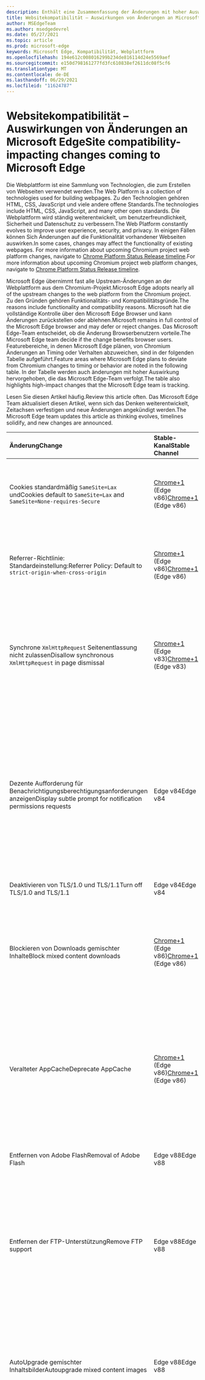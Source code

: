 ```yaml
---
description: Enthält eine Zusammenfassung der Änderungen mit hoher Auswirkung, die sich auf die Websitekompatibilität auswirken können.
title: Websitekompatibilität – Auswirkungen von Änderungen an Microsoft Edge
author: MSEdgeTeam
ms.author: msedgedevrel
ms.date: 05/27/2021
ms.topic: article
ms.prod: microsoft-edge
keywords: Microsoft Edge, Kompatibilität, Webplattform
ms.openlocfilehash: 194e612c008016299b234de816114d24e5569aef
ms.sourcegitcommit: e150d798161277fd3fc610838ef2611dc08f5cf6
ms.translationtype: MT
ms.contentlocale: de-DE
ms.lasthandoff: 06/29/2021
ms.locfileid: "11624787"
---
```

# <a name="site-compatibility-impacting-changes-coming-to-microsoft-edge"></a><span data-ttu-id="04758-104">Websitekompatibilität – Auswirkungen von Änderungen an Microsoft Edge</span><span class="sxs-lookup"><span data-stu-id="04758-104">Site compatibility-impacting changes coming to Microsoft Edge</span></span>  

<span data-ttu-id="04758-105">Die Webplattform ist eine Sammlung von Technologien, die zum Erstellen von Webseiten verwendet werden.</span><span class="sxs-lookup"><span data-stu-id="04758-105">The Web Platform is a collection of technologies used for building webpages.</span></span>  <span data-ttu-id="04758-106">Zu den Technologien gehören HTML, CSS, JavaScript und viele andere offene Standards.</span><span class="sxs-lookup"><span data-stu-id="04758-106">The technologies include HTML, CSS, JavaScript, and many other open standards.</span></span>  <span data-ttu-id="04758-107">Die Webplattform wird ständig weiterentwickelt, um benutzerfreundlichkeit, Sicherheit und Datenschutz zu verbessern.</span><span class="sxs-lookup"><span data-stu-id="04758-107">The Web Platform constantly evolves to improve user experience, security, and privacy.</span></span>  <span data-ttu-id="04758-108">In einigen Fällen können Sich Änderungen auf die Funktionalität vorhandener Webseiten auswirken.</span><span class="sxs-lookup"><span data-stu-id="04758-108">In some cases, changes may affect the functionality of existing webpages.</span></span>  <span data-ttu-id="04758-109">For more information about upcoming Chromium project web platform changes, navigate to [Chrome Platform Status Release timeline][ChromestatusFeaturesSchedule].</span><span class="sxs-lookup"><span data-stu-id="04758-109">For more information about upcoming Chromium project web platform changes, navigate to [Chrome Platform Status Release timeline][ChromestatusFeaturesSchedule].</span></span>  

<span data-ttu-id="04758-110">Microsoft Edge übernimmt fast alle Upstream-Änderungen an der Webplattform aus dem Chromium-Projekt.</span><span class="sxs-lookup"><span data-stu-id="04758-110">Microsoft Edge adopts nearly all of the upstream changes to the web platform from the Chromium project.</span></span>  <span data-ttu-id="04758-111">Zu den Gründen gehören Funktionalitäts- und Kompatibilitätsgründe.</span><span class="sxs-lookup"><span data-stu-id="04758-111">The reasons include functionality and compatibility reasons.</span></span>  <span data-ttu-id="04758-112">Microsoft hat die vollständige Kontrolle über den Microsoft Edge Browser und kann Änderungen zurückstellen oder ablehnen.</span><span class="sxs-lookup"><span data-stu-id="04758-112">Microsoft remains in full control of the Microsoft Edge browser and may defer or reject changes.</span></span>  <span data-ttu-id="04758-113">Das Microsoft Edge-Team entscheidet, ob die Änderung Browserbenutzern vorteile.</span><span class="sxs-lookup"><span data-stu-id="04758-113">The Microsoft Edge team decide if the change benefits browser users.</span></span>  <span data-ttu-id="04758-114">Featurebereiche, in denen Microsoft Edge plänen, von Chromium Änderungen an Timing oder Verhalten abzuweichen, sind in der folgenden Tabelle aufgeführt.</span><span class="sxs-lookup"><span data-stu-id="04758-114">Feature areas where Microsoft Edge plans to deviate from Chromium changes to timing or behavior are noted in the following table.</span></span>  <span data-ttu-id="04758-115">In der Tabelle werden auch änderungen mit hoher Auswirkung hervorgehoben, die das Microsoft Edge-Team verfolgt.</span><span class="sxs-lookup"><span data-stu-id="04758-115">The table also highlights high-impact changes that the Microsoft Edge team is tracking.</span></span>  

<span data-ttu-id="04758-116">Lesen Sie diesen Artikel häufig.</span><span class="sxs-lookup"><span data-stu-id="04758-116">Review this article often.</span></span>  <span data-ttu-id="04758-117">Das Microsoft Edge Team aktualisiert diesen Artikel, wenn sich das Denken weiterentwickelt, Zeitachsen verfestigen und neue Änderungen angekündigt werden.</span><span class="sxs-lookup"><span data-stu-id="04758-117">The Microsoft Edge team updates this article as thinking evolves, timelines solidify, and new changes are announced.</span></span>  

| <span data-ttu-id="04758-118">Änderung</span><span class="sxs-lookup"><span data-stu-id="04758-118">Change</span></span> | <span data-ttu-id="04758-119">Stable-Kanal</span><span class="sxs-lookup"><span data-stu-id="04758-119">Stable Channel</span></span> | <span data-ttu-id="04758-120">Experimentation</span><span class="sxs-lookup"><span data-stu-id="04758-120">Experimentation</span></span> | <span data-ttu-id="04758-121">Weitere Informationen</span><span class="sxs-lookup"><span data-stu-id="04758-121">Additional information</span></span> |  
|:--- |:--- |:--- |:--- |
| <span data-ttu-id="04758-122">Cookies standardmäßig `SameSite=Lax` und</span><span class="sxs-lookup"><span data-stu-id="04758-122">Cookies default to `SameSite=Lax` and</span></span> `SameSite=None-requires-Secure` | <span data-ttu-id="04758-123">[Chrome+1](#release-comments) \(Edge v86\)</span><span class="sxs-lookup"><span data-stu-id="04758-123">[Chrome+1](#release-comments) \(Edge v86\)</span></span>  | <span data-ttu-id="04758-124">Canary v82, Dev v82</span><span class="sxs-lookup"><span data-stu-id="04758-124">Canary v82, Dev v82</span></span> | <span data-ttu-id="04758-125">Diese Änderung erfolgt im Chromium Projekt, auf dem Microsoft Edge basiert.</span><span class="sxs-lookup"><span data-stu-id="04758-125">This change is happening in the Chromium project, on which Microsoft Edge is based.</span></span>  <span data-ttu-id="04758-126">For more information, including the planned timeline by Google for this change, navigate to the [Chrome Platform Status entry][ChromestatusFeature5088147346030592].</span><span class="sxs-lookup"><span data-stu-id="04758-126">For more information, including the planned timeline by Google for this change, navigate to the [Chrome Platform Status entry][ChromestatusFeature5088147346030592].</span></span>  |  
| <span data-ttu-id="04758-127">Referrer-Richtlinie: Standardeinstellung:</span><span class="sxs-lookup"><span data-stu-id="04758-127">Referrer Policy: Default to</span></span> `strict-origin-when-cross-origin` | <span data-ttu-id="04758-128">[Chrome+1](#release-comments) \(Edge v86\)</span><span class="sxs-lookup"><span data-stu-id="04758-128">[Chrome+1](#release-comments) \(Edge v86\)</span></span>  | <span data-ttu-id="04758-129">Canary v79, Dev v79</span><span class="sxs-lookup"><span data-stu-id="04758-129">Canary v79, Dev v79</span></span> | <span data-ttu-id="04758-130">Diese Änderung erfolgt im Chromium Projekt, auf dem Microsoft Edge basiert.</span><span class="sxs-lookup"><span data-stu-id="04758-130">This change is happening in the Chromium project, on which Microsoft Edge is based.</span></span>  <span data-ttu-id="04758-131">For more information, including the planned timeline by Google for this change, navigate to the [Chrome Platform Status entry][ChromestatusFeature6251880185331712].</span><span class="sxs-lookup"><span data-stu-id="04758-131">For more information, including the planned timeline by Google for this change, navigate to the [Chrome Platform Status entry][ChromestatusFeature6251880185331712].</span></span>  |  
| <span data-ttu-id="04758-132">Synchrone `XmlHttpRequest` Seitenentlassung nicht zulassen</span><span class="sxs-lookup"><span data-stu-id="04758-132">Disallow synchronous `XmlHttpRequest` in page dismissal</span></span> | <span data-ttu-id="04758-133">[Chrome+1](#release-comments) \(Edge v83\)</span><span class="sxs-lookup"><span data-stu-id="04758-133">[Chrome+1](#release-comments) \(Edge v83\)</span></span> |  | <span data-ttu-id="04758-134">Diese Änderung erfolgt im Chromium Projekt, auf dem Microsoft Edge basiert.</span><span class="sxs-lookup"><span data-stu-id="04758-134">This change is happening in the Chromium project, on which Microsoft Edge is based.</span></span>  <span data-ttu-id="04758-135">Ab Chrome bietet Microsoft Edge eine Gruppenrichtlinie, um diese Änderung bis Edge v88 zu deaktivieren.</span><span class="sxs-lookup"><span data-stu-id="04758-135">Matching Chrome, Microsoft Edge offers a Group Policy to turn off this change until Edge v88.</span></span>  <span data-ttu-id="04758-136">For more information, including the planned timeline by Google for this change, navigate to the [Chrome Platform Status entry][ChromestatusFeature4664843055398912].</span><span class="sxs-lookup"><span data-stu-id="04758-136">For more information, including the planned timeline by Google for this change, navigate to the [Chrome Platform Status entry][ChromestatusFeature4664843055398912].</span></span>  |  
| <span data-ttu-id="04758-137">Dezente Aufforderung für Benachrichtigungsberechtigungsanforderungen anzeigen</span><span class="sxs-lookup"><span data-stu-id="04758-137">Display subtle prompt for notification permissions requests</span></span> | <span data-ttu-id="04758-138">Edge v84</span><span class="sxs-lookup"><span data-stu-id="04758-138">Edge v84</span></span> |  | <span data-ttu-id="04758-139">Still notification requests display a subtle request icon in the address bar for site notification permissions requested using the `Notifications` or `Push` API, replacing the full or standard permission flyout prompt UI.</span><span class="sxs-lookup"><span data-stu-id="04758-139">Quiet notification requests display a subtle request icon in the address bar for site notification permissions requested using the `Notifications` or `Push` API, replacing the full or standard permission flyout prompt UI.</span></span>  <span data-ttu-id="04758-140">Dieses Feature ist derzeit für alle Benutzer aktiviert.</span><span class="sxs-lookup"><span data-stu-id="04758-140">This feature is currently enabled for all users.</span></span>  <span data-ttu-id="04758-141">Um stille Benachrichtigungsanforderungen zu deaktivieren, navigieren Sie zu `edge://settings/content/notifications` .</span><span class="sxs-lookup"><span data-stu-id="04758-141">To opt out of quiet notification requests, navigate to `edge://settings/content/notifications`.</span></span>  <span data-ttu-id="04758-142">In Zukunft kann das Microsoft Edge-Team die erneute Aktivierung der vollständigen Flyout-Benachrichtigungsaufforderung in einigen Szenarien untersuchen.</span><span class="sxs-lookup"><span data-stu-id="04758-142">In the future, the Microsoft Edge team may explore re-enabling the full flyout notification prompt in some scenarios.</span></span>  |  
| <span data-ttu-id="04758-143">Deaktivieren von TLS/1.0 und TLS/1.1</span><span class="sxs-lookup"><span data-stu-id="04758-143">Turn off TLS/1.0 and TLS/1.1</span></span> | <span data-ttu-id="04758-144">Edge v84</span><span class="sxs-lookup"><span data-stu-id="04758-144">Edge v84</span></span> |  |  |  
| <span data-ttu-id="04758-145">Blockieren von Downloads gemischter Inhalte</span><span class="sxs-lookup"><span data-stu-id="04758-145">Block mixed content downloads</span></span> | <span data-ttu-id="04758-146">[Chrome+1](#release-comments) \(Edge v86\)</span><span class="sxs-lookup"><span data-stu-id="04758-146">[Chrome+1](#release-comments) \(Edge v86\)</span></span>  |  | <span data-ttu-id="04758-147">Diese Änderung erfolgt im Chromium Projekt, auf dem Microsoft Edge basiert.</span><span class="sxs-lookup"><span data-stu-id="04758-147">This change is happening in the Chromium project, on which Microsoft Edge is based.</span></span>  <span data-ttu-id="04758-148">For more information, including the planned timeline by Google for this change, navigate to the [Google security blog entry][GoogleBlogSecurity20200206].</span><span class="sxs-lookup"><span data-stu-id="04758-148">For more information, including the planned timeline by Google for this change, navigate to the [Google security blog entry][GoogleBlogSecurity20200206].</span></span>  <span data-ttu-id="04758-149">Der Microsoft-Rolloutplan für Dateitypen, die gewarnt oder blockiert werden sollen, ist für eine Version nach Chrome geplant.</span><span class="sxs-lookup"><span data-stu-id="04758-149">The Microsoft rollout schedule on file types to warn or block is planned for one release after Chrome.</span></span>  |  
| <span data-ttu-id="04758-150">Veralteter AppCache</span><span class="sxs-lookup"><span data-stu-id="04758-150">Deprecate AppCache</span></span> | <span data-ttu-id="04758-151">[Chrome+1](#release-comments) \(Edge v86\)</span><span class="sxs-lookup"><span data-stu-id="04758-151">[Chrome+1](#release-comments) \(Edge v86\)</span></span>  |  | <span data-ttu-id="04758-152">Diese Änderung erfolgt im Chromium Projekt, auf dem Microsoft Edge basiert.</span><span class="sxs-lookup"><span data-stu-id="04758-152">This change is happening in the Chromium project, on which Microsoft Edge is based.</span></span>  <span data-ttu-id="04758-153">Navigieren Sie zur [WebDev-Dokumentation,][WebDevAppCacheRemoval]um weitere Informationen zu erfahren.</span><span class="sxs-lookup"><span data-stu-id="04758-153">For more information, navigate to the [WebDev documentation][WebDevAppCacheRemoval].</span></span>  <span data-ttu-id="04758-154">Der Microsoft-Rolloutplan für die Einstellung ist für eine Version nach Chrome geplant.</span><span class="sxs-lookup"><span data-stu-id="04758-154">The Microsoft rollout schedule for deprecation is planned for one release after Chrome.</span></span>  <span data-ttu-id="04758-155">Das Anfordern eines [AppCache OriginTrial-Tokens][ChromeDevelopersOrigintrialsAppCacheOriginTrial] ermöglicht Es Websites, die veraltete API bis Edge v90 weiterhin zu verwenden.</span><span class="sxs-lookup"><span data-stu-id="04758-155">Requesting an [AppCache OriginTrial Token][ChromeDevelopersOrigintrialsAppCacheOriginTrial] allows sites to continue to use the deprecated API until Edge v90.</span></span>  |  
| <span data-ttu-id="04758-156">Entfernen von Adobe Flash</span><span class="sxs-lookup"><span data-stu-id="04758-156">Removal of Adobe Flash</span></span> | <span data-ttu-id="04758-157">Edge v88</span><span class="sxs-lookup"><span data-stu-id="04758-157">Edge v88</span></span>  |  | <span data-ttu-id="04758-158">Diese Änderung erfolgt im Chromium Projekt, auf dem Microsoft Edge basiert.</span><span class="sxs-lookup"><span data-stu-id="04758-158">This change is happening in the Chromium project, on which Microsoft Edge is based.</span></span>  <span data-ttu-id="04758-159">Für weitere Informationen navigieren Sie zur [Adobe Flash Chromium Roadmap.][ChromiumFlashRoadmapSupportRemoved]</span><span class="sxs-lookup"><span data-stu-id="04758-159">For more information, navigate to the [Adobe Flash Chromium Roadmap][ChromiumFlashRoadmapSupportRemoved].</span></span>  | 
| <span data-ttu-id="04758-160">Entfernen der FTP-Unterstützung</span><span class="sxs-lookup"><span data-stu-id="04758-160">Remove FTP support</span></span> | <span data-ttu-id="04758-161">Edge v88</span><span class="sxs-lookup"><span data-stu-id="04758-161">Edge v88</span></span>  | <span data-ttu-id="04758-162">Edge Beta v87</span><span class="sxs-lookup"><span data-stu-id="04758-162">Edge Beta v87</span></span> | <span data-ttu-id="04758-163">In Edge v88 wird die FTP-Unterstützung vollständig entfernt.</span><span class="sxs-lookup"><span data-stu-id="04758-163">In Edge v88, FTP support is removed entirely.</span></span>  <span data-ttu-id="04758-164">Diese Änderung erfolgt im Chromium Projekt, auf dem Microsoft Edge basiert.</span><span class="sxs-lookup"><span data-stu-id="04758-164">This change is happening in the Chromium project, on which Microsoft Edge is based.</span></span>  <span data-ttu-id="04758-165">Navigieren Sie für weitere Informationen zum [Chrome Platform-Statuseintrag.][ChromestatusFeature6246151319715840]</span><span class="sxs-lookup"><span data-stu-id="04758-165">For more information, navigate to the [Chrome Platform Status Entry][ChromestatusFeature6246151319715840].</span></span>  <span data-ttu-id="04758-166">Unternehmen mit Websites, die weiterhin FTP-Unterstützung benötigen, können weiterhin FTP verwenden, indem sie die Website für den [IE-Modus][DeployedgeEdgeIeMode]konfigurieren.</span><span class="sxs-lookup"><span data-stu-id="04758-166">Enterprises that have sites that still require FTP support can continue to use FTP by configuring the site to use [IE mode][DeployedgeEdgeIeMode].</span></span>  | 
| <span data-ttu-id="04758-167">AutoUpgrade gemischter Inhaltsbilder</span><span class="sxs-lookup"><span data-stu-id="04758-167">Autoupgrade mixed content images</span></span> | <span data-ttu-id="04758-168">Edge v88</span><span class="sxs-lookup"><span data-stu-id="04758-168">Edge v88</span></span>  |  | <span data-ttu-id="04758-169">Nicht sichere \(HTTP\)-Verweise auf Bilder werden automatisch auf HTTPS aktualisiert. Wenn das Bild nicht über HTTPS verfügbar ist, schlägt der Bilddownload fehl.</span><span class="sxs-lookup"><span data-stu-id="04758-169">Non-secure \(HTTP\) references to images are automatically upgraded to HTTPS; if the image is not available over HTTPS, the image download fails.</span></span> <span data-ttu-id="04758-170">Zum Steuern dieses Features steht eine [Gruppenrichtlinie][DeployedgeMicrosoftEdgePoliciesInsecurecontentallowedforurls] zur Verfügung.</span><span class="sxs-lookup"><span data-stu-id="04758-170">A [Group Policy][DeployedgeMicrosoftEdgePoliciesInsecurecontentallowedforurls] is available to control this feature.</span></span> <span data-ttu-id="04758-171">Diese Änderung erfolgt im Chromium Projekt, auf dem Microsoft Edge basiert.</span><span class="sxs-lookup"><span data-stu-id="04758-171">This change is happening in the Chromium project, on which Microsoft Edge is based.</span></span> <span data-ttu-id="04758-172">Für weitere Informationen navigieren Sie zum [Chrome Platform Status-Eintrag.][ChromestatusFeature4926989725073408]</span><span class="sxs-lookup"><span data-stu-id="04758-172">For more information, navigate to the [Chrome Platform Status entry][ChromestatusFeature4926989725073408].</span></span>  | 
| <span data-ttu-id="04758-173">HTTP-Authentifizierung nicht zulässig, wenn Cookies von Drittanbietern blockiert werden</span><span class="sxs-lookup"><span data-stu-id="04758-173">HTTP authentication disallowed when third-party cookies are blocked</span></span>  | <span data-ttu-id="04758-174">Edge v87</span><span class="sxs-lookup"><span data-stu-id="04758-174">Edge v87</span></span>  |  | <span data-ttu-id="04758-175">Ab Edge v87 ist auch die HTTP-Authentifizierung nicht zulässig, wenn Cookies für Anforderungen von Drittanbietern blockiert werden, entweder mithilfe der [BlockThirdPartyCookies-Richtlinie][DeployedgeMicrosoftEdgePoliciesBlockthirdpartycookies] oder der Umschaltfläche. `edge://settings`</span><span class="sxs-lookup"><span data-stu-id="04758-175">Starting with Edge v87, when cookies are blocked for third-party requests, using either the [BlockThirdPartyCookies][DeployedgeMicrosoftEdgePoliciesBlockthirdpartycookies] policy or the toggle in `edge://settings`, HTTP authentication is also disallowed.</span></span> <span data-ttu-id="04758-176">Diese Änderung kann sich auf Enterprise Mode [Site List-Downloads für den Internet Explorer-Modus][DeployedgeEdgeIeModePoliciesConfigureUsingUseEnterpriseModeIeWebsiteListPolicy] auswirken, wenn für den Endpunkt, der die Liste hostet, die Verwendung der HTTP-Authentifizierung erforderlich ist.</span><span class="sxs-lookup"><span data-stu-id="04758-176">This change may impact Enterprise Mode [Site List downloads for Internet Explorer mode][DeployedgeEdgeIeModePoliciesConfigureUsingUseEnterpriseModeIeWebsiteListPolicy] if the endpoint hosting the list requires the use of HTTP authentication.</span></span>  <span data-ttu-id="04758-177">Um die Verwendung von Cookies und die HTTP-Authentifizierung für Enterprise Mode Site List-Downloads zuzulassen, fügen Sie der [CookiesAllowedForURLs-Richtlinie][DeployedgeMicrosoftEdgePoliciesCookiesallowedforurls] ein übereinstimmendes URL-Muster hinzu.</span><span class="sxs-lookup"><span data-stu-id="04758-177">To allow the use of both cookies and HTTP authentication for Enterprise Mode Site List downloads, add a matching URL pattern to the [CookiesAllowedForURLs][DeployedgeMicrosoftEdgePoliciesCookiesallowedforurls] policy.</span></span>  |
| <span data-ttu-id="04758-178">Entfernen von 3DES in TLS</span><span class="sxs-lookup"><span data-stu-id="04758-178">Removal of 3DES in TLS</span></span>  | <span data-ttu-id="04758-179">Edge v93</span><span class="sxs-lookup"><span data-stu-id="04758-179">Edge v93</span></span>  |  | <span data-ttu-id="04758-180">Ab Edge v93 wird die Unterstützung für die TLS_RSA_WITH_3DES_EDE_CBC_SHA Verschlüsselungssuite entfernt.</span><span class="sxs-lookup"><span data-stu-id="04758-180">Starting with Edge v93, support for the TLS_RSA_WITH_3DES_EDE_CBC_SHA cipher suite will be removed.</span></span> <span data-ttu-id="04758-181">Diese Änderung erfolgt im Chromium Projekt, auf dem Microsoft Edge basiert.</span><span class="sxs-lookup"><span data-stu-id="04758-181">This change is happening in the Chromium project, on which Microsoft Edge is based.</span></span> <span data-ttu-id="04758-182">Für weitere Informationen navigieren Sie zum [Chrome Platform Status-Eintrag.][ChromestatusFeature6678134168485888]</span><span class="sxs-lookup"><span data-stu-id="04758-182">For more information, navigate to the [Chrome Platform Status entry][ChromestatusFeature6678134168485888].</span></span> <span data-ttu-id="04758-183">Darüber hinaus wird in Edge v93 eine Kompatibilitätsrichtlinie zur Unterstützung von Szenarien verfügbar sein, die die Kompatibilität mit veralteten Servern beibehalten müssen.</span><span class="sxs-lookup"><span data-stu-id="04758-183">Additionally, in Edge v93, a compatibility policy will be available to support scenarios that need to retain compatibility with outdated servers.</span></span> <span data-ttu-id="04758-184">Diese Kompatibilitätsrichtlinie wird veraltet und funktioniert in Edge v95 nicht mehr.</span><span class="sxs-lookup"><span data-stu-id="04758-184">This compatibility policy will become obsolete and stop working in Edge v95.</span></span> <span data-ttu-id="04758-185">Stellen Sie sicher, dass Sie betroffene Server vorher aktualisieren.</span><span class="sxs-lookup"><span data-stu-id="04758-185">Ensure that you update impacted servers before then.</span></span> |
| <span data-ttu-id="04758-186">Einschränken privater Netzwerkanforderungen auf sichere Kontexte</span><span class="sxs-lookup"><span data-stu-id="04758-186">Restrict private network requests to secure contexts</span></span>  | <span data-ttu-id="04758-187">Edge v93</span><span class="sxs-lookup"><span data-stu-id="04758-187">Edge v93</span></span>  |  | <span data-ttu-id="04758-188">Ab Edge v93 erfordert der Zugriff auf Ressourcen in lokalen (Intranet-)Netzwerken von Seiten im Internet, dass diese Seiten über HTTPS bereitgestellt werden.</span><span class="sxs-lookup"><span data-stu-id="04758-188">Starting with Edge v93, access to resources on local (intranet) networks from pages on the internet requires that those pages be delivered over HTTPS.</span></span> <span data-ttu-id="04758-189">Diese Änderung erfolgt im Chromium Projekt, auf dem Microsoft Edge basiert.</span><span class="sxs-lookup"><span data-stu-id="04758-189">This change is happening in the Chromium project, on which Microsoft Edge is based.</span></span> <span data-ttu-id="04758-190">Für weitere Informationen navigieren Sie zum [Chrome Platform Status-Eintrag.][ChromestatusFeature5436853517811712]</span><span class="sxs-lookup"><span data-stu-id="04758-190">For more information, navigate to the [Chrome Platform Status entry][ChromestatusFeature5436853517811712].</span></span> <span data-ttu-id="04758-191">Zur Unterstützung von Szenarien, die die Kompatibilität mit nicht sicheren Seiten beibehalten müssen, stehen zwei Kompatibilitätsrichtlinien zur Verfügung: [InsecurePrivateNetworkRequestAllowed][DeployEdgeMicrosoftEdgePoliciesInsecurePrivateNetworkRequestAllowed] und [InsecurePrivateNetworkRequestAllowedForUrls.][DeployEdgeMicrosoftEdgePoliciesInsecurePrivateNetworkRequestAllowedForUrls]</span><span class="sxs-lookup"><span data-stu-id="04758-191">Two compatibility policies are available to support scenarios that need to retain compatibility with non-secure pages: [InsecurePrivateNetworkRequestAllowed][DeployEdgeMicrosoftEdgePoliciesInsecurePrivateNetworkRequestAllowed] and [InsecurePrivateNetworkRequestAllowedForUrls][DeployEdgeMicrosoftEdgePoliciesInsecurePrivateNetworkRequestAllowedForUrls].</span></span> |

##### <a name="release-comments"></a><span data-ttu-id="04758-192">Anmerkungen zur Version</span><span class="sxs-lookup"><span data-stu-id="04758-192">Release comments</span></span>  

:::row:::
   :::column span="1":::
      <span data-ttu-id="04758-193">Chrome+1</span><span class="sxs-lookup"><span data-stu-id="04758-193">Chrome+1</span></span>  
   :::column-end:::
   :::column span="2":::
      <span data-ttu-id="04758-194">Basierend auf dem Feedback von Benutzern und Entwicklern wird das angegebene Feature oder die angegebene Änderung eine Version nach Chrome ausgeliefert.</span><span class="sxs-lookup"><span data-stu-id="04758-194">Based on user and developer feedback, the indicated feature or change ships one release after Chrome.</span></span>  
   :::column-end:::
:::row-end:::
:::row:::
   :::column span="1":::
      <span data-ttu-id="04758-195">Chrome oder Chrome+1</span><span class="sxs-lookup"><span data-stu-id="04758-195">Chrome or Chrome+1</span></span>  
   :::column-end:::
   :::column span="2":::
      <span data-ttu-id="04758-196">Basierend auf dem Feedback von Benutzern und Entwicklern wird das angegebene Feature oder die angegebene Änderung gleichzeitig oder mit einer Version nach Chrome ausgeliefert.</span><span class="sxs-lookup"><span data-stu-id="04758-196">Based on user and developer feedback, the indicated feature or change ships at the same time or one release after Chrome.</span></span>  
   :::column-end:::
:::row-end:::

<!-- links -->  

[DeployedgeEdgeIeMode]: /deployedge/edge-ie-mode "Informationen zum | des IE-Modus Microsoft-Dokumente"  
[DeployedgeEdgeIeModePoliciesConfigureUsingUseEnterpriseModeIeWebsiteListPolicy]: /deployedge/edge-ie-mode-policies#configure-using-the-use-the-enterprise-mode-ie-website-list-policy "Konfigurieren mithilfe der IE-Websitelistenrichtlinie &quot;Use the Enterprise Mode IE&quot; – Konfigurieren von IE-Modusrichtlinien | Microsoft-Dokumente"  
[DeployedgeMicrosoftEdgePoliciesBlockthirdpartycookies]: /deployedge/microsoft-edge-policies#blockthirdpartycookies "BlockThirdPartyCookies – Microsoft Edge – Richtlinien | Microsoft-Dokumente"  
[DeployedgeMicrosoftEdgePoliciesCookiesallowedforurls]: /deployedge/microsoft-edge-policies#cookiesallowedforurls "CookiesAllowedForUrls – Microsoft Edge – Richtlinien | Microsoft-Dokumente"  
[DeployedgeMicrosoftEdgePoliciesInsecurecontentallowedforurls]:  /deployedge/microsoft-edge-policies#insecurecontentallowedforurls "InsecureContentAllowedForUrls – Microsoft Edge – Richtlinien | Microsoft-Dokumente"  
[DeployedgeMicrosoftEdgePoliciesSslversionmin]: /deployedge/microsoft-edge-policies#sslversionmin "SSLVersionMin – Microsoft Edge – Richtlinien | Microsoft-Dokumente"  
[DeployEdgeMicrosoftEdgePoliciesInsecurePrivateNetworkRequestAllowed]: /deployedge/microsoft-edge-policies#insecureprivatenetworkrequestsallowed "InsecurePrivateNetworkRequestsAllowed – Microsoft Edge – Richtlinien | Microsoft-Dokumente"
[DeployEdgeMicrosoftEdgePoliciesInsecurePrivateNetworkRequestAllowedForUrls]: /deployedge/microsoft-edge-policies#insecureprivatenetworkrequestsallowedforurls "InsecurePrivateNetworkRequestsAllowedForUrls – Microsoft Edge – Richtlinien | Microsoft-Dokumente"

[ChromestatusFeaturesSchedule]: https://www.chromestatus.com/features/schedule "Veröffentlichungszeitachse | Chrome Platform Status"  
[ChromestatusFeature4664843055398912]: https://chromestatus.com/feature/4664843055398912 "Synchronisierungs-XHR in JavaScript-| zur Seitenentlassung nicht zulassen Chrome Platform Status"  
[ChromestatusFeature4926989725073408]: https://chromestatus.com/feature/4926989725073408 "| für gemischten Inhalt von Autoupgrade-Bildern Chrome Platform Status"  
[ChromestatusFeature5088147346030592]: https://chromestatus.com/feature/5088147346030592 "Cookies standardmäßig sameSite=Lax | Chrome Platform Status"  
[ChromestatusFeature6246151319715840]: https://chromestatus.com/feature/6246151319715840 "Veraltete FTP-Unterstützung | Chrome Platform Status"  
[ChromestatusFeature6251880185331712]: https://chromestatus.com/feature/6251880185331712 "Referrer-Richtlinie: Standardeinstellung ist &quot;strict-origin-when-cross-origin&quot; | Chrome Platform Status"  
[ChromestatusFeature6678134168485888]: https://chromestatus.com/feature/6678134168485888 "Entfernen von 3DES in TLS-| Chrome Platform Status"
[ChromestatusFeature5436853517811712]: https://chromestatus.com/feature/5436853517811712 "Beschränken sie private Netzwerkanforderungen für Unterressourcen auf sichere Kontexte | Chrome Platform Status"
[ChromiumFlashRoadmapSupportRemoved]: https://www.chromium.org/flash-roadmap#TOC-Flash-Support-Removed-from-Chromium-Target:-Chrome-88---Jan-2021- "Flash-Unterstützung aus Chromium entfernt (Ziel: Chrome 88+ – Januar 2021) – Flash-Roadmap | Chromium Projekte"  

[ChromeDevelopersOrigintrialsAppCacheOriginTrial]: https://developers.chrome.com/origintrials/#/view_trial/1776670052997660673 "AppCache OriginTrial-Token | Chrome-Entwickler"  

[GoogleBlogSecurity20200206]: https://security.googleblog.com/2020/02/protecting-users-from-insecure_6.html "Schützen von Benutzern vor unsicheren Downloads in Google Chrome – Google Online Security Blog" 

[WebDevAppCacheRemoval]: https://web.dev/appcache-removal "Vorbereiten der AppCache-Entfernung | web.dev"  

<!--todo:  cleanup links  -->  
